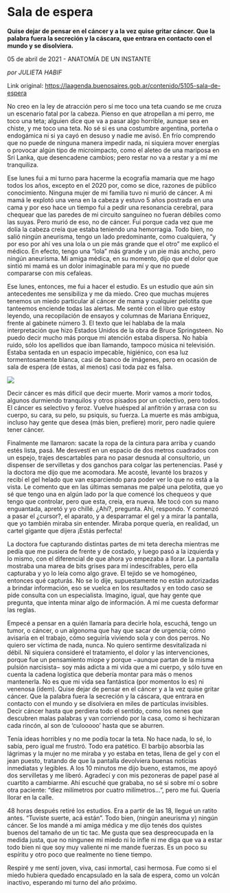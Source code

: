 # Sala de espera

**Quise dejar de pensar en el cáncer y a la vez quise gritar cáncer. Que la palabra fuera la secreción y la cáscara, que entrara en contacto con el mundo y se disolviera.**

05 de abril de 2021 - ANATOMÍA DE UN INSTANTE

_por JULIETA HABIF_

Link original: https://laagenda.buenosaires.gob.ar/contenido/5105-sala-de-espera



No creo en la ley de atracción pero sí me toco una teta cuando se me cruza un escenario fatal por la cabeza. Pienso en que atropellan a mi perro, me toco una teta; alguien dice que va a pasar algo horrible, aunque sea en chiste, y me toco una teta. No sé si es una costumbre argentina, porteña o endogámica ni si ya cayó en desuso y nadie me avisó. En frío comprendo que no puede de ninguna manera impedir nada, ni siquiera mover energías o provocar algún tipo de microimpacto, como el aleteo de una mariposa en Sri Lanka, que desencadene cambios; pero restar no va a restar y a mí me tranquiliza.




Ese lunes fui a mi turno para hacerme la ecografía mamaria que me hago todos los años, excepto en el 2020 por, como se dice, razones de público conocimiento. Ninguna mujer de mi familia tuvo ni murió de cáncer. A mi mamá le explotó una vena en la cabeza y estuvo 5 años postrada en una cama y por eso hace un tiempo fui a pedir una resonancia cerebral, para chequear que las paredes de mi circuito sanguíneo no fueran débiles como las suyas. Pero murió de eso, no de cáncer. Fui porque cada vez que me dolía la cabeza creía que estaba teniendo una hemorragia. Todo bien, no salió ningún aneurisma, tengo un lado predominante, como cualquiera, “y por eso por ahí ves una lola o un pie más grande que el otro” me explicó el médico. En efecto, tengo una “lola” más grande y un pie más ancho, pero ningún aneurisma. Mi amiga médica, en su momento, dijo que el dolor que sintió mi mamá es un dolor inimaginable para mí y que no puede compararse con mis cefaleas.




Ese lunes, entonces, me fui a hacer el estudio. Es un estudio que aún sin antecedentes me sensibiliza y me da miedo. Creo que muchas mujeres tenemos un miedo particular al cáncer de mama y cualquier pelotita que tanteemos enciende todas las alertas. Me senté con el libro que estoy leyendo, una recopilación de ensayos y columnas de Mariana Enriquez, frente al gabinete número 3. El texto que leí hablaba de la mala interpretación que hizo Estados Unidos de la obra de Bruce Springsteen. No puedo decir mucho más porque mi atención estaba dispersa. No había ruido, sólo los apellidos que iban llamando, tampoco música ni televisión. Estaba sentada en un espacio impecable, higiénico, con esa luz tormentosamente blanca, casi de banco de imágenes, pero en ocasión de sala de espera (de estas, al menos) casi toda paz es falsa.




![](https://cdn.flowlikemusic.com/files/images/45978/6dc7eb5d-2a6f-4964-b649-37d519cad476.jpeg)




Decir cáncer es más difícil que decir muerte. Morir vamos a morir todos, algunos durmiendo tranquilos y otros pisados por un colectivo, pero todos. El cáncer es selectivo y feroz. Vuelve huésped al anfitrión y arrasa con su cuerpo, su cara, su pelo, su psiquis, su fuerza. La muerte es más ambigua, incluso hay gente que desea (más bien, prefiere) morir, pero nadie quiere tener cáncer.




Finalmente me llamaron: sacate la ropa de la cintura para arriba y cuando estés lista, pasá. Me desvestí en un espacio de dos metros cuadrados con un espejo, trajes descartables para no pasar desnuda al consultorio, un dispenser de servilletas y dos ganchos para colgar las pertenencias. Pasé y la doctora me dijo que me acomodara. Me acosté, levanté los brazos y recibí el gel helado que van esparciendo para poder ver lo que no está a la vista. Le comento que en las últimas semanas me palpé una pelotita, que yo sé que tengo una en algún lado por la que comencé los chequeos y que tengo que controlar, pero que esta, creía, era nueva. Me tocó con su mano enguantada, apretó y yo chillé. ¿Ahí?, pregunta. Ahí, respondo. Y comenzó a pasar el ¿cursor?, el aparato, y a desparramar el gel y a mirar la pantalla, que yo también miraba sin entender. Miraba porque quería, en realidad, un cartel gigante que dijera ¡Estás perfecta!




La doctora fue capturando distintas partes de mi teta derecha mientras me pedía que me pusiera de frente y de costado, y luego pasó a la izquierda y lo mismo, con el diferencial de que ahora yo empezaba a llorar. La pantalla mostraba una marea de bits grises para mí indescifrables, pero ella capturaba y yo lo leía como algo grave. El tejido se ve homogéneo, entonces qué capturás. No se lo dije, supuestamente no están autorizadas a brindar información, eso se vuelca en los resultados y en todo caso se pide consulta con un especialista. Imagino, igual, que hay gente que pregunta, que intenta minar algo de información. A mí me cuesta deformar las reglas.




Empecé a pensar en a quién llamaría para decirle hola, escuchá, tengo un tumor, o cáncer, o un algonoma que hay que sacar de urgencia; cómo avisaría en el trabajo, cómo seguiría viviendo sola y con dos perros. No quiero ser víctima de nada, nunca. No quiero sentirme desvitalizada ni débil. Ni siquiera consideré el tratamiento, el dolor y las intervenciones, porque fue un pensamiento miope y porque −aunque partan de la misma pulsión narcisista− soy más adicta a mi vida que a mi cuerpo, y sólo tuve en cuenta la cadena logística que debería montar para más o menos mantenerla. No es que mi vida sea fantástica (por momentos lo es) ni venenosa (ídem). Quise dejar de pensar en el cáncer y a la vez quise gritar cáncer. Que la palabra fuera la secreción y la cáscara, que entrara en contacto con el mundo y se disolviera en miles de partículas invisibles. Decir cáncer hasta que perdiera todo el sentido, como los nenes que descubren malas palabras y van corriendo por la casa, como si hechizaran cada rincón, al son de ‘culooooo’ hasta que se aburren.




Tenía ideas horribles y no me podía tocar la teta. No hace nada, lo sé, lo sabía, pero igual me frustró. Todo era patético. El barbijo absorbía las lágrimas y la mujer no me miraba y yo estaba en tetas, llena de gel y con el jean puesto, tratando de que la pantalla devolviera buenas noticias inmediatas y legibles. A los 10 minutos me dijo bueno, estamos, me apoyó dos servilletas y me liberó. Agradecí y con mis pezoneras de papel pasé al cuartito a cambiarme. Ahí escuché que grababa, no sé si sobre mí o sobre otra paciente: “diez milímetros por cuatro milímetros…”, pero me fui. Quería llorar en la calle.




48 horas después retiré los estudios. Era a partir de las 18, llegué un ratito antes. “Tuviste suerte, acá están”. Todo bien, (ningún aneurisma y) ningún cáncer. Se los mandé a mi amiga médica y me dijo tenés dos quistes buenos del tamaño de un tic tac. Me gusta que sea despreocupada en la medida justa, que no ningunee mi miedo ni lo infle ni me diga que va a estar todo bien ni que soy muy valiente ni me mande fuerzas. Es un poco su espíritu y otro poco que realmente no tiene tiempo.




Respiré y me sentí joven, viva, casi inmortal, casi hermosa. Fue como si el miedo hubiera quedado encapsulado en la sala de espera, como un volcán inactivo, esperando mi turno del año próximo.



